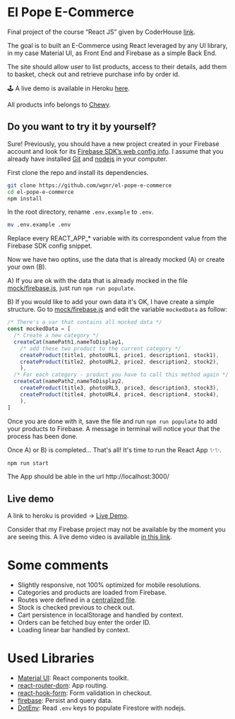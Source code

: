 # El Pope E-Commerce
Final project of the course “React JS” given by CoderHouse [link](https://www.coderhouse.com/online/reactjs).

The goal is to built an E-Commerce using React leveraged by any UI library, in my case 
Material UI, as Front End and Firebase as a simple Back End.

The site should allow user to list products, access to their details, add them to basket, check out and retrieve purchase info by order id.

🕹 A live demo is available in Heroku [here](https://elpope.herokuapp.com/).

All products info belongs to [Chewy](https://www.chewy.com/).

## Do you want to try it by yourself?
Sure! Previously, you should have a new project created in your Firebase account and look for its [Firebase SDK’s web config info](https://firebase.google.com/docs/web/setup#config-object). I assume that you already have installed [Git](https://git-scm.com/) and [nodejs](https://nodejs.org/en/) in your computer.

First clone the repo and install its dependencies.
```bash
git clone https://github.com/wgnr/el-pope-e-commerce
cd el-pope-e-commerce
npm install
```
In the root directory, rename `.env.example`  to `.env`.
```bash
mv .env.example .env
```

Replace every REACT_APP_* variable with its correspondent value from the Firebase SDK config snippet.

Now we have two optins, use the data that is already mocked (A) or create your own (B).

A) If you are ok with the data that is already mocked in the file [mock/firebase.js](./mock/firebase.js), just run `npm run populate`.

B) If you would like to add your own data it's OK, I have create a simple structure. Go to [mock/firebase.js](./mock/firebase.js) and edit the variable `mockedData` as follow:
```javascript
/* There's a var that contains all mocked data */
const mockedData = [
  /* Create a new category */
  createCat(namePath1,nameToDisplay1,
    /* add these two product to the current category */
    createProduct(title1, photoURL1, price1, description1, stock1),
    createProduct(title2, photoURL2, price2, description2, stock2),
    ),
  /* For each category - product you have to call this method again */
  createCat(namePath2,nameToDisplay2,
    createProduct(title3, photoURL3, price3, description3, stock3),
    createProduct(title4, photoURL4, price4, description4, stock4),
    ),
]
```
Once you are done with it, save the file and run `npm run populate` to add your products to Firebase. A message in terminal will notice your that the process has been done.


Once A) or B) is completed... That's all! It's time to run the React App ✨✨.
```bash
npm run start
```
The App should be able in the url http://localhost:3000/

## Live demo
A link to heroku is provided -> [Live Demo](https://elpope.herokuapp.com/).

Consider that my Firebase project may not be available by the moment you are seeing this. A live demo video is available [in this link](https://youtu.be/yCoaqAGXvjg).

# Some comments
* Slightly responsive, not 100% optimized for mobile resolutions.
* Categories and products are loaded from Firebase.
* Routes were defined in a [centralized file](./src/app/routes/index.js).
* Stock is checked previous to check out.
* Cart persistence in localStorage and handled by context.
* Orders can be fetched buy enter the order ID.
* Loading linear bar handled by context.

# Used Libraries
* [Material UI](https://material-ui.com/): React components toolkit.
* [react-router-dom](https://github.com/ReactTraining/react-router): App routing.
* [react-hook-form](https://react-hook-form.com/): Form validation in checkout.
* [firebase](https://www.npmjs.com/package/firebase): Persist and query data.
* [DotEnv](https://www.npmjs.com/package/dotenv): Read `.env` keys to populate Firestore with nodejs.